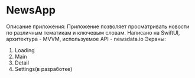 # NewsApp
Описание приложения: Приложение позволяет просматривать новости по различным тематикам и ключевым словам. Написано на SwiftUI, архитектура - MVVM, используемое API - newsdata.io
Экраны: 
1) Loading
2) Main
3) Detail
4) Settings(в разработке)




